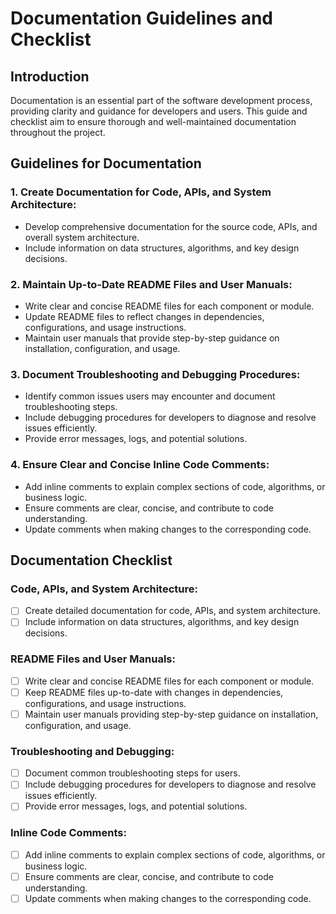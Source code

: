 # Documentation Guidelines and Checklist

## Introduction

Documentation is an essential part of the software development process, providing clarity and guidance for developers and users. This guide and checklist aim to ensure thorough and well-maintained documentation throughout the project.

## Guidelines for Documentation

### 1. **Create Documentation for Code, APIs, and System Architecture:**
   - Develop comprehensive documentation for the source code, APIs, and overall system architecture.
   - Include information on data structures, algorithms, and key design decisions.

### 2. **Maintain Up-to-Date README Files and User Manuals:**
   - Write clear and concise README files for each component or module.
   - Update README files to reflect changes in dependencies, configurations, and usage instructions.
   - Maintain user manuals that provide step-by-step guidance on installation, configuration, and usage.

### 3. **Document Troubleshooting and Debugging Procedures:**
   - Identify common issues users may encounter and document troubleshooting steps.
   - Include debugging procedures for developers to diagnose and resolve issues efficiently.
   - Provide error messages, logs, and potential solutions.

### 4. **Ensure Clear and Concise Inline Code Comments:**
   - Add inline comments to explain complex sections of code, algorithms, or business logic.
   - Ensure comments are clear, concise, and contribute to code understanding.
   - Update comments when making changes to the corresponding code.

## Documentation Checklist

### Code, APIs, and System Architecture:
- [ ] Create detailed documentation for code, APIs, and system architecture.
- [ ] Include information on data structures, algorithms, and key design decisions.

### README Files and User Manuals:
- [ ] Write clear and concise README files for each component or module.
- [ ] Keep README files up-to-date with changes in dependencies, configurations, and usage instructions.
- [ ] Maintain user manuals providing step-by-step guidance on installation, configuration, and usage.

### Troubleshooting and Debugging:
- [ ] Document common troubleshooting steps for users.
- [ ] Include debugging procedures for developers to diagnose and resolve issues efficiently.
- [ ] Provide error messages, logs, and potential solutions.

### Inline Code Comments:
- [ ] Add inline comments to explain complex sections of code, algorithms, or business logic.
- [ ] Ensure comments are clear, concise, and contribute to code understanding.
- [ ] Update comments when making changes to the corresponding code.

